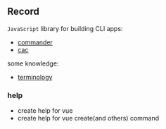 ## Record

`JavaScript` library for building CLI apps:

* [commander](https://github.com/tj/commander.js/)
* [cac](https://github.com/cacjs/cac)

some knowledge:

* [terminology](https://github.com/tj/commander.js/blob/master/docs/terminology.md)

### help

* create help for vue
* create help for vue create(and others) command
